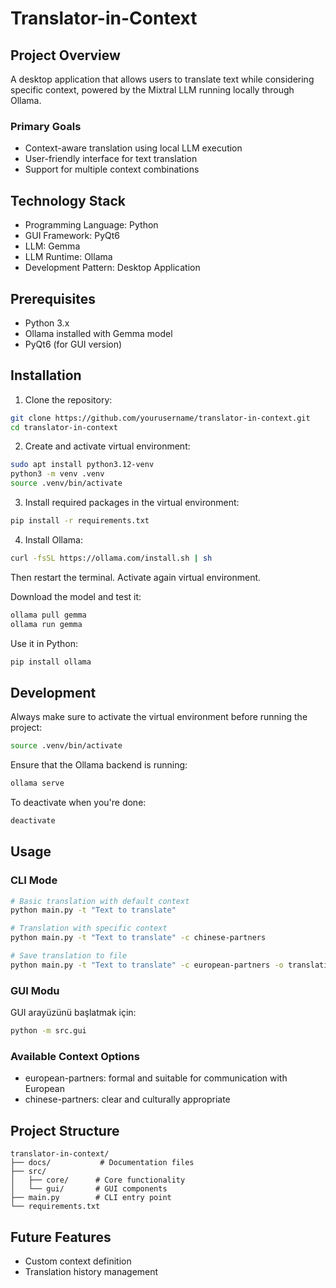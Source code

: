 # Translator-in-Context

## Project Overview
A desktop application that allows users to translate text while considering specific context, powered by the Mixtral LLM running locally through Ollama.

### Primary Goals
- Context-aware translation using local LLM execution
- User-friendly interface for text translation
- Support for multiple context combinations

## Technology Stack
- Programming Language: Python
- GUI Framework: PyQt6
- LLM: Gemma
- LLM Runtime: Ollama
- Development Pattern: Desktop Application

## Prerequisites
- Python 3.x
- Ollama installed with Gemma model
- PyQt6 (for GUI version)

## Installation

1. Clone the repository:
```bash
git clone https://github.com/yourusername/translator-in-context.git
cd translator-in-context
```

2. Create and activate virtual environment:
```bash
sudo apt install python3.12-venv
python3 -m venv .venv
source .venv/bin/activate
```

3. Install required packages in the virtual environment:
```bash
pip install -r requirements.txt
```

4. Install Ollama:
```bash
curl -fsSL https://ollama.com/install.sh | sh
```
Then restart the terminal. Activate again virtual environment.

Download the model and test it:
```bash
ollama pull gemma
ollama run gemma
```

Use it in Python:
```bash
pip install ollama
```

## Development
Always make sure to activate the virtual environment before running the project:
```bash
source .venv/bin/activate
```

Ensure that the Ollama backend is running:
```bash
ollama serve
```

To deactivate when you're done:
```bash
deactivate
```

## Usage

### CLI Mode
```bash
# Basic translation with default context
python main.py -t "Text to translate"

# Translation with specific context
python main.py -t "Text to translate" -c chinese-partners

# Save translation to file
python main.py -t "Text to translate" -c european-partners -o translation.txt
```

### GUI Modu
GUI arayüzünü başlatmak için:
```bash
python -m src.gui
```

### Available Context Options
- european-partners: formal and suitable for communication with European
- chinese-partners: clear and culturally appropriate

## Project Structure
```
translator-in-context/
├── docs/           # Documentation files
├── src/
│   ├── core/      # Core functionality
│   └── gui/       # GUI components
├── main.py        # CLI entry point
└── requirements.txt
```

## Future Features
- Custom context definition
- Translation history management
